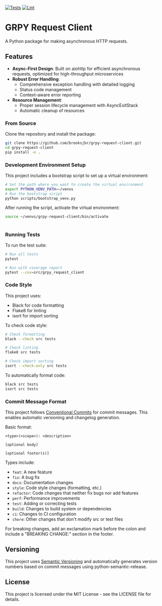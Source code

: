 [![Tests](https://github.com/brooksjbr/grpy-request-client/actions/workflows/test.yml/badge.svg)](https://github.com/brooksjbr/grpy-request-client/actions/workflows/test.yml)
[![Lint](https://github.com/brooksjbr/grpy-request-client/actions/workflows/lint.yml/badge.svg)](https://github.com/brooksjbr/grpy-request-client/actions/workflows/lint.yml)

# GRPY Request Client

A Python package for making asynchronous HTTP requests.

## Features

-   **Async-First Design**: Built on aiohttp for efficient asynchronous requests, optimized for high-throughput microservices
-   **Robust Error Handling**:
    -   Comprehensive exception handling with detailed logging
    -   Status code management
    -   Context-aware error reporting
-   **Resource Management**:
    -   Proper session lifecycle management with AsyncExitStack
    -   Automatic cleanup of resources

### From Source

Clone the repository and install the package:

```bash
git clone https://github.com/brooksjbr/grpy-request-client.git
cd grpy-request-client
pip install -e .
```

### Development Environment Setup

This project includes a bootstrap script to set up a virtual environment:

```bash
# Set the path where you want to create the virtual environment
export PYTHON_VENV_PATH=~/venvs
# Run the bootstrap script
python scripts/bootstrap_venv.py
```

After running the script, activate the virtual environment:

```bash
source ~/venvs/grpy-request-client/bin/activate
```

#

### Running Tests

To run the test suite:

```bash
# Run all tests
pytest

# Run with coverage report
pytest --cov=src/grpy_request_client
```

### Code Style

This project uses:

-   Black for code formatting
-   Flake8 for linting
-   isort for import sorting

To check code style:

```bash
# Check formatting
black --check src tests

# Check linting
flake8 src tests

# Check import sorting
isort --check-only src tests
```

To automatically format code:

```bash
black src tests
isort src tests
```

### Commit Message Format

This project follows [Conventional Commits](https://www.conventionalcommits.org/) for commit messages. This enables automatic versioning and changelog generation.

Basic format:

```
<type>(<scope>): <description>

[optional body]

[optional footer(s)]
```

Types include:

-   `feat`: A new feature
-   `fix`: A bug fix
-   `docs`: Documentation changes
-   `style`: Code style changes (formatting, etc.)
-   `refactor`: Code changes that neither fix bugs nor add features
-   `perf`: Performance improvements
-   `test`: Adding or correcting tests
-   `build`: Changes to build system or dependencies
-   `ci`: Changes to CI configuration
-   `chore`: Other changes that don't modify src or test files

For breaking changes, add an exclamation mark before the colon and include a "BREAKING CHANGE:" section in the footer.

## Versioning

This project uses [Semantic Versioning](https://semver.org/) and automatically generates version numbers based on commit messages using python-semantic-release.

## License

This project is licensed under the MIT License - see the LICENSE file for details.
